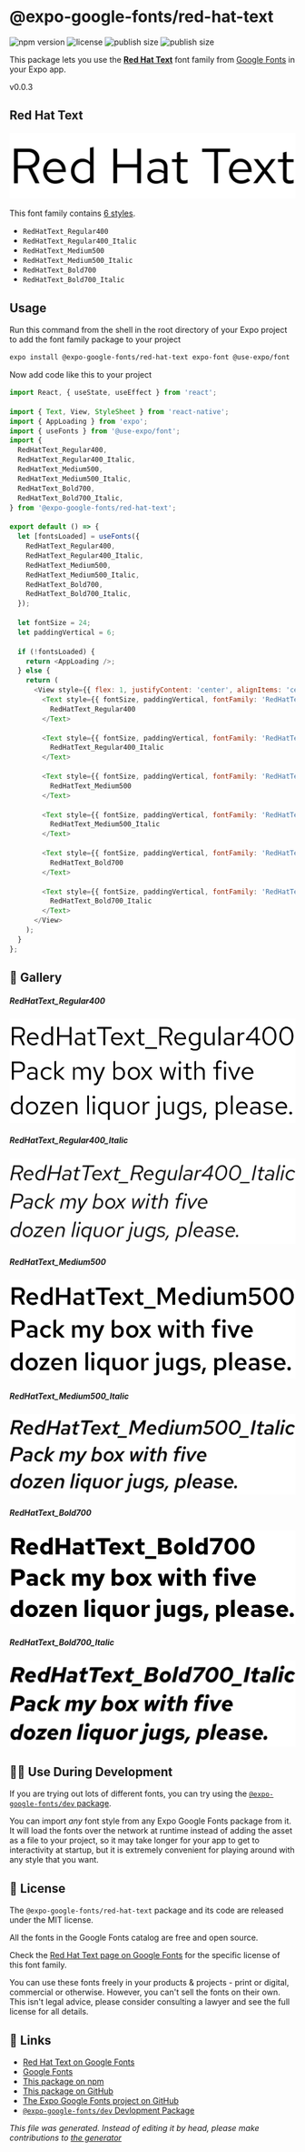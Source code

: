 # @expo-google-fonts/red-hat-text

![npm version](https://flat.badgen.net/npm/v/@expo-google-fonts/red-hat-text)
![license](https://flat.badgen.net/github/license/expo/google-fonts)
![publish size](https://flat.badgen.net/packagephobia/install/@expo-google-fonts/red-hat-text)
![publish size](https://flat.badgen.net/packagephobia/publish/@expo-google-fonts/red-hat-text)

This package lets you use the [**Red Hat Text**](https://fonts.google.com/specimen/Red+Hat+Text) font family from [Google Fonts](https://fonts.google.com/) in your Expo app.

v0.0.3

## Red Hat Text

![Red Hat Text](./font-family.png)

This font family contains [6 styles](#gallery).

- `RedHatText_Regular400`
- `RedHatText_Regular400_Italic`
- `RedHatText_Medium500`
- `RedHatText_Medium500_Italic`
- `RedHatText_Bold700`
- `RedHatText_Bold700_Italic`

## Usage

Run this command from the shell in the root directory of your Expo project to add the font family package to your project
```sh
expo install @expo-google-fonts/red-hat-text expo-font @use-expo/font
```

Now add code like this to your project
```js
import React, { useState, useEffect } from 'react';

import { Text, View, StyleSheet } from 'react-native';
import { AppLoading } from 'expo';
import { useFonts } from '@use-expo/font';
import {
  RedHatText_Regular400,
  RedHatText_Regular400_Italic,
  RedHatText_Medium500,
  RedHatText_Medium500_Italic,
  RedHatText_Bold700,
  RedHatText_Bold700_Italic,
} from '@expo-google-fonts/red-hat-text';

export default () => {
  let [fontsLoaded] = useFonts({
    RedHatText_Regular400,
    RedHatText_Regular400_Italic,
    RedHatText_Medium500,
    RedHatText_Medium500_Italic,
    RedHatText_Bold700,
    RedHatText_Bold700_Italic,
  });

  let fontSize = 24;
  let paddingVertical = 6;

  if (!fontsLoaded) {
    return <AppLoading />;
  } else {
    return (
      <View style={{ flex: 1, justifyContent: 'center', alignItems: 'center' }}>
        <Text style={{ fontSize, paddingVertical, fontFamily: 'RedHatText_Regular400' }}>
          RedHatText_Regular400
        </Text>

        <Text style={{ fontSize, paddingVertical, fontFamily: 'RedHatText_Regular400_Italic' }}>
          RedHatText_Regular400_Italic
        </Text>

        <Text style={{ fontSize, paddingVertical, fontFamily: 'RedHatText_Medium500' }}>
          RedHatText_Medium500
        </Text>

        <Text style={{ fontSize, paddingVertical, fontFamily: 'RedHatText_Medium500_Italic' }}>
          RedHatText_Medium500_Italic
        </Text>

        <Text style={{ fontSize, paddingVertical, fontFamily: 'RedHatText_Bold700' }}>
          RedHatText_Bold700
        </Text>

        <Text style={{ fontSize, paddingVertical, fontFamily: 'RedHatText_Bold700_Italic' }}>
          RedHatText_Bold700_Italic
        </Text>
      </View>
    );
  }
};

```

## 🔡 Gallery

##### RedHatText_Regular400
![RedHatText_Regular400](./0d9ffb6cd7ed3ba3a171dc3f14fc4f0ee80d0bcc276de998f2d1856e2e4c46bc.ttf.png)

##### RedHatText_Regular400_Italic
![RedHatText_Regular400_Italic](./c25033ec3d2ae9b4a79da58b3a841070303dba586f0797ab0d60afcd8d5e6708.ttf.png)

##### RedHatText_Medium500
![RedHatText_Medium500](./8e6613e0c2b79e3e7adfce20e339e92aa65b3b932d8daed7102603d8a7e05352.ttf.png)

##### RedHatText_Medium500_Italic
![RedHatText_Medium500_Italic](./492f537d5c3ba80c637f66cd970d7ab47e7cdf85b3daa0783ae5b96ea8a95770.ttf.png)

##### RedHatText_Bold700
![RedHatText_Bold700](./0ed0cf791ad1be4c2b900b22803db61988f37e96e044682319e45bce7a859b91.ttf.png)

##### RedHatText_Bold700_Italic
![RedHatText_Bold700_Italic](./be2de719ea5a677cf21fed0bf32ac84f816db39db4d91e04de07bd8bfcf2d8d7.ttf.png)


## 👩‍💻 Use During Development

If you are trying out lots of different fonts, you can try using the [`@expo-google-fonts/dev` package](https://github.com/expo/google-fonts/tree/master/font-packages/dev#readme).

You can import *any* font style from any Expo Google Fonts package from it. It will load the fonts
over the network at runtime instead of adding the asset as a file to your project, so it may take longer
for your app to get to interactivity at startup, but it is extremely convenient
for playing around with any style that you want.

## 📖 License

The `@expo-google-fonts/red-hat-text` package and its code are released under the MIT license.

All the fonts in the Google Fonts catalog are free and open source.

Check the [Red Hat Text page on Google Fonts](https://fonts.google.com/specimen/Red+Hat+Text) for the specific license of this font family.

You can use these fonts freely in your products & projects - print or digital, commercial or otherwise. However, you can't sell the fonts on their own. This isn't legal advice, please consider consulting a lawyer and see the full license for all details.

## 🔗 Links

- [Red Hat Text on Google Fonts](https://fonts.google.com/specimen/Red+Hat+Text)
- [Google Fonts](https://fonts.google.com/)
- [This package on npm](https://www.npmjs.com/package/@expo-google-fonts/red-hat-text)
- [This package on GitHub](https://github.com/expo/google-fonts/tree/master/font-packages/red-hat-text)
- [The Expo Google Fonts project on GitHub](https://github.com/expo/google-fonts)
- [`@expo-google-fonts/dev` Devlopment Package](https://github.com/expo/google-fonts/tree/master/font-packages/dev)


*This file was generated. Instead of editing it by head, please make contributions to [the generator](https://github.com/expo/google-fonts/tree/master/packages/generator)*
